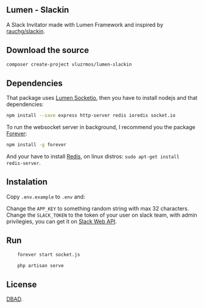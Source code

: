 ## Lumen - Slackin

A Slack Invitator made with Lumen Framework and inspired by [rauchg/slackin](https://github.com/rauchg/slackin).

## Download the source

```bash
composer create-project vluzrmos/lumen-slackin
```

## Dependencies

That package uses [Lumen Socketio](https://github.com/vluzrmos/lumen-socketio), then you have to install nodejs and that dependencies:

```bash
npm install --save express http-server redis ioredis socket.io
```

To run the websocket server in background, I recommend you the package [Forever](https://www.npmjs.com/package/forever):

```bash
npm install -g forever
```

And your have to install [Redis](http://redis.io/), on linux distros: <code lang="bash">sudo apt-get install redis-server</code>.

## Instalation

Copy <code>.env.example</code> to <code>.env</code> and:

Change the <code>APP_KEY</code> to something random string with max 32 characters.
Change the <code>SLACK_TOKEN</code> to the token of your user on slack team, with admin privilegies, you can get it on [Slack Web API](https://api.slack.com/web#authentication).

## Run

```bash
    forever start socket.js
```

```bash
    php artisan serve
```

## License

[DBAD](http://www.dbad-license.org/).
